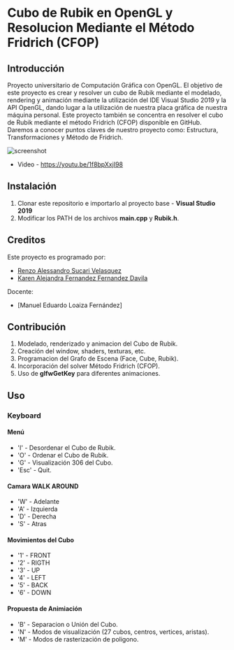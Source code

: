 # Cubo de Rubik en OpenGL y Resolucion Mediante el Método Fridrich (CFOP)

## Introducción
Proyecto universitario de Computación Gráfica con OpenGL. El objetivo de este proyecto es crear y resolver un cubo de Rubik mediante el modelado, rendering y animación mediante la utilización del IDE Visual Studio 2019 y la API OpenGL, dando lugar a la utilización de nuestra placa gráfica de nuestra máquina personal. Este proyecto también se concentra en resolver el cubo de Rubik mediante el método Fridrich (CFOP) disponible en GitHub. Daremos a conocer puntos claves de nuestro proyecto como: Estructura, Transformaciones y Método de Fridrich.

![screenshot](https://github.com/RenzoAlessandro/Cubo-Rubik-OpenGL/blob/main/CubeRubik.gif)

- Video - https://youtu.be/1f8bpXxjI98

## Instalación
1. Clonar este repositorio e importarlo al proyecto base - **Visual Studio 2019**
2. Modificar los PATH de los archivos **main.cpp** y **Rubik.h**.

## Creditos 
Este proyecto es programado por:
* [Renzo Alessandro Sucari Velasquez](https://github.com/RenzoAlessandro)
* [Karen Alejandra Fernandez Fernandez Davila](https://github.com/RenzoAlessandro)

Docente: 
* [Manuel Eduardo Loaiza Fernández]

## Contribución
1. Modelado, renderizado y animacion del Cubo de Rubik.
2. Creación del window, shaders, texturas, etc.
3. Programacion del Grafo de Escena (Face, Cube, Rubik).
3. Incorporación del solver Método Fridrich (CFOP).
4. Uso de **glfwGetKey** para diferentes animaciones.

## Uso
### Keyboard
#### Menú
* 'I' - Desordenar el Cubo de Rubik.
* 'O' - Ordenar el Cubo de Rubik.
* 'G' - Visualización 306 del Cubo.
* 'Esc' - Quit.
#### Camara WALK AROUND
* 'W' - Adelante
* 'A' - Izquierda
* 'D' - Derecha
* 'S' - Atras
#### Movimientos del Cubo
* '1' - FRONT 
* '2' - RIGTH
* '3' - UP  
* '4' - LEFT 
* '5' - BACK 
* '6' - DOWN 
#### Propuesta de Animiación
* 'B' - Separacion o Unión del Cubo.
* 'N' - Modos de visualización (27 cubos, centros, vertices, aristas).
* 'M' - Modos de rasterización de poligono.
